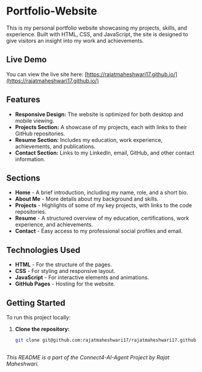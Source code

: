 ﻿
#  Portfolio-Website

This is my personal portfolio website showcasing my projects, skills, and experience. Built with HTML, CSS, and JavaScript, the site is designed to give visitors an insight into my work and achievements.

## Live Demo
You can view the live site here: [https://rajatmaheshwari17.github.io/](https://rajatmaheshwari17.github.io/) 

## Features

- **Responsive Design:** The website is optimized for both desktop and mobile viewing.
- **Projects Section:** A showcase of my projects, each with links to their GitHub repositories.
- **Resume Section:** Includes my education, work experience, achievements, and publications.
- **Contact Section:** Links to my LinkedIn, email, GitHub, and other contact information.

## Sections

- **Home** - A brief introduction, including my name, role, and a short bio.
- **About Me** - More details about my background and skills.
- **Projects** - Highlights of some of my key projects, with links to the code repositories.
- **Resume** - A structured overview of my education, certifications, work experience, and achievements.
- **Contact** - Easy access to my professional social profiles and email.

## Technologies Used

- **HTML** - For the structure of the pages.
- **CSS** - For styling and responsive layout.
- **JavaScript** - For interactive elements and animations.
- **GitHub Pages** - Hosting for the website.

## Getting Started

To run this project locally:

1. **Clone the repository:**
   ```bash
   git clone git@github.com:rajatmaheshwari17/rajatmaheshwari17.github.io.git
## 
_This README is a part of the Connect4-AI-Agent Project by Rajat Maheshwari._

